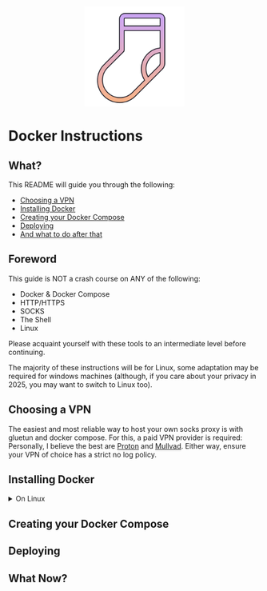 <p align="center">
  <img src="https://raw.githubusercontent.com/OSA-Socks/.github/refs/heads/main/assets/Logo.png" alt="Logo" width="200"/>
</p>

# Docker Instructions
## What?
This README will guide you through the following:
- [Choosing a VPN](#choosing-a-vpn)
- [Installing Docker](#installing-docker)
- [Creating your Docker Compose](#creating-your-docker-compose)
- [Deploying](#deploying)
- [And what to do after that](#what-now)

## Foreword
This guide is NOT a crash course on ANY of the following:
- Docker & Docker Compose
- HTTP/HTTPS
- SOCKS
- The Shell
- Linux

Please acquaint yourself with these tools to an intermediate level before continuing.


The majority of these instructions will be for Linux, some adaptation may be required for windows machines (although, if you care about your privacy in 2025, you may want to switch to Linux too).

## Choosing a VPN
The easiest and most reliable way to host your own socks proxy is with gluetun and docker compose.
For this, a paid VPN provider is required: Personally, I believe the best are [Proton](https://protonvpn.com/) and [Mullvad](https://mullvad.net/en).
Either way, ensure your VPN of choice has a strict no log policy.

## Installing Docker
<details>
  <summary>On Linux</summary>

  <details>
    <summary>Arch Linux & Manjaro Linux</summary>

    Install the packages
    ```sh
    sudo pacman -S docker docker-compose
    ```
  </details>

  <details>
    <summary>Ubuntu</summary>

    Add the docker repo (classic Ubuntu horrors)
    ```sh
    sudo apt-get update
    sudo apt-get install ca-certificates curl
    sudo install -m 0755 -d /etc/apt/keyrings
    sudo curl -fsSL https://download.docker.com/linux/debian/gpg -o /etc/apt/keyrings/docker.asc
    echo \
    "deb [arch=amd64 signed-by=/etc/apt/keyrings/docker.asc] https://download.docker.com/linux/debian \
    $(lsb_release -cs) stable" | \
    sudo tee /etc/apt/sources.list.d/docker.list > /dev/null
    sudo apt-get update
    ```

    Install the packages
    ```sh
    sudo apt-get install docker-ce docker-ce-cli containerd.io docker-buildx-plugin docker-compose-plugin
    ```
  </details>

  <details>
    <summary>Fedora Linux</summary>

    Add the Docker repo
    ```sh
    sudo dnf -y install dnf-plugins-core
    sudo dnf config-manager --add-repo https://download.docker.com/linux/fedora/docker-ce.repo
    ```

    Install the packages
    ```sh
    sudo dnf install docker-ce docker-ce-cli containerd.io docker-buildx-plugin docker-compose-plugin
    ```
  </details>

  ### Distro Agnostic Finishes

  Enable the service
  ```sh
  sudo systemctl enable docker --now
```

This is required on ALL (most) distros!

</details>

## Creating your Docker Compose

## Deploying

## What Now?